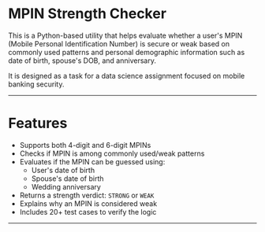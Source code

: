 # MPIN Strength Checker 

This is a Python-based utility that helps evaluate whether a user's MPIN (Mobile Personal Identification Number) is secure or weak based on commonly used patterns and personal demographic information such as date of birth, spouse's DOB, and anniversary.

It is designed as a task for a data science assignment focused on mobile banking security.

---

# Features

- Supports both 4-digit and 6-digit MPINs
- Checks if MPIN is among commonly used/weak patterns
- Evaluates if the MPIN can be guessed using:
  - User's date of birth
  - Spouse's date of birth
  - Wedding anniversary
- Returns a strength verdict: `STRONG` or `WEAK`
- Explains why an MPIN is considered weak
- Includes 20+ test cases to verify the logic

---




